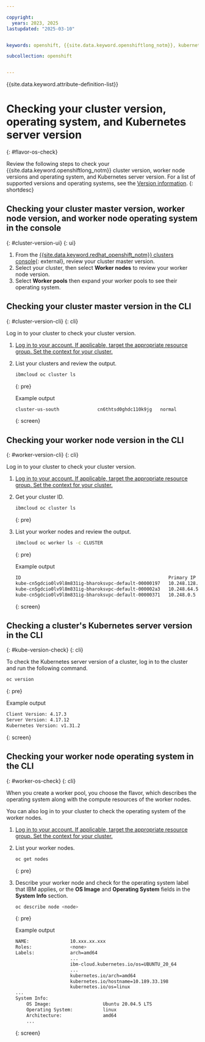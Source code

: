 ```yaml
---

copyright: 
  years: 2023, 2025
lastupdated: "2025-03-10"


keywords: openshift, {{site.data.keyword.openshiftlong_notm}}, kubernetes, allowlist, operating system, rhel, ubuntu

subcollection: openshift


---
```


{{site.data.keyword.attribute-definition-list}}



# Checking your cluster version, operating system, and Kubernetes server version
{: #flavor-os-check}

Review the following steps to check your {{site.data.keyword.openshiftlong_notm}} cluster version, worker node versions and operating system, and Kubernetes server version. For a list of supported versions and operating systems, see the [Version information](/docs/openshift?topic=openshift-openshift_versions).
{: shortdesc}

## Checking your cluster master version, worker node version, and worker node operating system in the console
{: #cluster-version-ui}
{: ui}

1. From the [{{site.data.keyword.redhat_openshift_notm}} clusters console](https://cloud.ibm.com/kubernetes/clusters?platformType=openshift){: external}, review your cluster master version.
1. Select your cluster, then select **Worker nodes** to review your worker node version.
1. Select **Worker pools** then expand your worker pools to see their operating system.


## Checking your cluster master version in the CLI
{: #cluster-version-cli}
{: cli}

Log in to your cluster to check your cluster version.

1. [Log in to your account. If applicable, target the appropriate resource group. Set the context for your cluster.](/docs/containers?topic=containers-access_cluster)
1. List your clusters and review the output.
    ```sh
    ibmcloud oc cluster ls
    ```
    {: pre}

    Example output
    ```sh
    cluster-us-south              cn6thtsd0ghdc110k9jg   normal        2 months ago   3         Dallas               4.14.10_1546_openshift    Default               vpc-gen2
    ```
    {: screen}

## Checking your worker node version in the CLI
{: #worker-version-cli}
{: cli}

Log in to your cluster to check your cluster version.

1. [Log in to your account. If applicable, target the appropriate resource group. Set the context for your cluster.](/docs/containers?topic=containers-access_cluster)
1. Get your cluster ID.
    ```sh
    ibmcloud oc cluster ls
    ```
    {: pre}

1. List your worker nodes and review the output.
    ```sh
    ibmcloud oc worker ls -c CLUSTER
    ```
    {: pre}

    Example output
    ```sh
    ID                                                      Primary IP     Flavor     State    Status   Zone       Version
    kube-cn5gdcio0lv9l8m831ig-bharoksvpc-default-00000197   10.248.128.5   bx2.4x16   normal   Ready    jp-osa-3   4.14.10_1546_openshift*
    kube-cn5gdcio0lv9l8m831ig-bharoksvpc-default-000002a3   10.248.64.5    bx2.4x16   normal   Ready    jp-osa-2   4.14.10_1546_openshift*
    kube-cn5gdcio0lv9l8m831ig-bharoksvpc-default-00000371   10.248.0.5     bx2.4x16   normal   Ready    jp-osa-1   4.14.10_1546_openshift*
    ```
    {: screen}

## Checking a cluster's Kubernetes server version in the CLI
{: #kube-version-check}
{: cli}


To check the Kubernetes server version of a cluster, log in to the cluster and run the following command.




```sh
oc version
```
{: pre}

Example output
```sh
Client Version: 4.17.3
Server Version: 4.17.12
Kubernetes Version: v1.31.2
```
{: screen}



## Checking your worker node operating system in the CLI
{: #worker-os-check}
{: cli}

When you create a worker pool, you choose the flavor, which describes the operating system along with the compute resources of the worker nodes.

You can also log in to your cluster to check the operating system of the worker nodes.
1. [Log in to your account. If applicable, target the appropriate resource group. Set the context for your cluster.](/docs/containers?topic=containers-access_cluster)
2. List your worker nodes.
    ```sh
    oc get nodes
    ```
    {: pre}

3. Describe your worker node and check for the operating system label that IBM applies, or the **OS Image** and **Operating System** fields in the **System Info** section.
    ```sh
    oc describe node <node>
    ```
    {: pre}

    Example output

    ```sh
    NAME:               10.xxx.xx.xxx
    Roles:              <none>
    Labels:             arch=amd64
                        ...
                        ibm-cloud.kubernetes.io/os=UBUNTU_20_64
                        ...
                        kubernetes.io/arch=amd64
                        kubernetes.io/hostname=10.189.33.198
                        kubernetes.io/os=linux
    ...
    System Info:
        OS Image:                   Ubuntu 20.04.5 LTS
        Operating System:           linux
        Architecture:               amd64
        ...
    ```
    {: screen}
